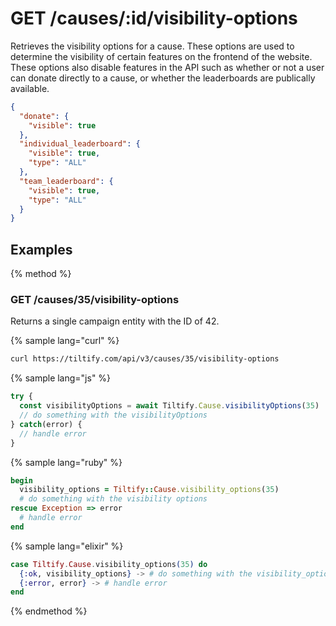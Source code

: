 # GET /causes/:id/visibility-options

Retrieves the visibility options for a cause. These options are used to
determine the visibility of certain features on the frontend of the website.
These options also disable features in the API such as whether or not a user
can donate directly to a cause, or whether the leaderboards are publically
available.

```json
{
  "donate": {
    "visible": true
  },
  "individual_leaderboard": {
    "visible": true,
    "type": "ALL"
  },
  "team_leaderboard": {
    "visible": true,
    "type": "ALL"
  }
}
```

## Examples

{% method %}
### GET /causes/35/visibility-options
Returns a single campaign entity with the ID of 42.

{% sample lang="curl" %}
```bash
curl https://tiltify.com/api/v3/causes/35/visibility-options
```

{% sample lang="js" %}
```js
try {
  const visibilityOptions = await Tiltify.Cause.visibilityOptions(35)
  // do something with the visibilityOptions
} catch(error) {
  // handle error
}
```

{% sample lang="ruby" %}
```ruby
begin
  visibility_options = Tiltify::Cause.visibility_options(35)
  # do something with the visibility options
rescue Exception => error
  # handle error
end
```

{% sample lang="elixir" %}
```elixir
case Tiltify.Cause.visibility_options(35) do
  {:ok, visibility_options} -> # do something with the visibility_options
  {:error, error} -> # handle error
end
```

{% endmethod %}
